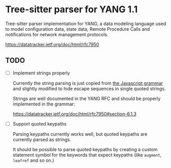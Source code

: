 # Tree-sitter parser for YANG 1.1

Tree-sitter parser implementation for YANG, a data modeling language used to
model configuration data, state data, Remote Procedure Calls and notifications
for network management protocols.

https://datatracker.ietf.org/doc/html/rfc7950

## TODO

- [ ] Implement strings properly
  
  Currently the string parsing is just copied from [the Javascript grammar][javascript-grammar-string] and slightly modified to hide escape sequences in single quoted strings.
  
  Strings are well documented in the YANG RFC and should be properly implemented in the grammar:
  
  https://datatracker.ietf.org/doc/html/rfc7950#section-6.1.3
  
[javascript-grammar-string]: https://github.com/tree-sitter/tree-sitter-javascript/blob/2c5b138ea488259dbf11a34595042eb261965259/grammar.js#L865

- [ ] Support quoted keypaths

  Parsing keypaths currently works well, but quoted keypaths are currently parsed as strings.
  
  It should be possible to parse quoted keypaths by creating a custom statement symbol for the keywords that expect keypaths (like `augment`, `leafref` and so on.)
